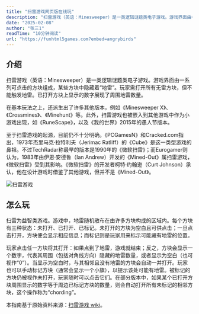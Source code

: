 ```yaml
---
title: "扫雷游戏网页版在线玩"
description: "扫雷游戏（英语：Minesweeper）是一类逻辑谜题类电子游戏。游戏界面由一系列可点击的方块组成，某些方块中隐藏着“地雷”。玩家需打开所有无雷方块，但不能触发地雷。已打开方块上显示的数字展现了周围地雷数量。"
date: "2025-02-08"
author: "张三1"
readTime: "10分钟阅读"
url: "https://funhtml5games.com?embed=angrybirds"
---
```


## 介绍

扫雷游戏（英语：Minesweeper）是一类逻辑谜题类电子游戏。游戏界面由一系列可点击的方块组成，某些方块中隐藏着“地雷”。玩家需打开所有无雷方块，但不能触发地雷。已打开方块上显示的数字展现了周围地雷数量。

在基本玩法之上，还派生出了许多其他版本，例如《Minesweeper X》、《Crossmines》、《Minehunt》等。此外，扫雷游戏也被嵌入到其他游戏中作为小游戏出现，如《RuneScape》，以及《我的世界》2015年的愚人节版本。

至于扫雷游戏的起源，目前仍不十分明确。《PCGamesN》和Cracked.com指出，1973年杰里马克·拉特利夫（Jerimac Ratliff）的《Cube》是这一类型游戏的鼻祖。不过TechRadar称最早的版本是1990年的《微软扫雷》；而Eurogamer则认为，1983年由伊恩·安德鲁（Ian Andrew）开发的《Mined-Out》属扫雷游戏，《微软扫雷》受到其影响。《微软扫雷》的开发者柯特·约翰逊（Curt Johnson）承认，他在设计游戏时借鉴了其他游戏，但并不是《Mined-Out》。

![扫雷游戏](https://picx.zhimg.com/37e8088c250435fb7930f0854daa4df8_r.jpg)

## 怎么玩

扫雷为益智类游戏。游戏中，地雷随机散布在由许多方块构成的区域内。每个方块有三种状态：未打开、已打开、已标记。未打开的方块为空白且可供点击；一旦点击打开，方块便会显示相应信息；而标记则是玩家用来标示可能藏有地雷的位置。

玩家点击任一方块将其打开：如果点到了地雷，游戏就结束；反之，方块会显示一个数字，代表其周围（包括对角线方向）隐藏的地雷数量，或者显示为空白（也可视作“0”）。当显示为空白时，与其相邻且没有地雷的方块会自动一并打开。玩家也可以手动标记方块（通常会显示一个小旗），以提示该处可能有地雷。被标记的方块仍被视作未打开，玩家随时可以点击它们。在部分版本中，如果某个已打开方块周围显示的数字等于周边已标记方块的数量，则会自动打开所有未标记的相邻方块，这个操作称为“chording”。

本指南基于原始资料来源：[扫雷游戏 wiki](https://zh.wikipedia.org/wiki/%E8%B8%A9%E5%9C%B0%E9%9B%B7)。